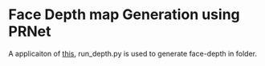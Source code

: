 # Face Depth map Generation using PRNet

A applicaiton of [this](https://github.com/clks-wzz/PRNet-Depth-Generation), run_depth.py is used to generate face-depth in folder. 
